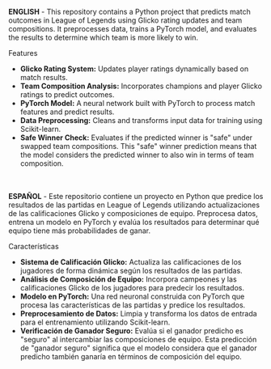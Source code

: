 <b>ENGLISH</b> - This repository contains a Python project that predicts match outcomes in League of Legends using Glicko rating updates and team compositions. It preprocesses data, trains a PyTorch model, and evaluates the results to determine which team is more likely to win.

Features
<ul>
<li><strong>Glicko Rating System:</strong> Updates player ratings dynamically based on match results.</li>

<li><strong>Team Composition Analysis:</strong> Incorporates champions and player Glicko ratings to predict outcomes.</li>

<li><strong>PyTorch Model:</strong> A neural network built with PyTorch to process match features and predict results.</li>

<li><strong>Data Preprocessing:</strong> Cleans and transforms input data for training using Scikit-learn.</li>

<li><strong>Safe Winner Check:</strong> Evaluates if the predicted winner is "safe" under swapped team compositions. This "safe" winner prediction means that the model considers the predicted winner to also win in terms of team composition.</li>

</ul>
<br>
<br>
<b>ESPAÑOL</b> - Este repositorio contiene un proyecto en Python que predice los resultados de las partidas en League of Legends utilizando actualizaciones de las calificaciones Glicko y composiciones de equipo. Preprocesa datos, entrena un modelo en PyTorch y evalúa los resultados para determinar qué equipo tiene más probabilidades de ganar.

Características

<ul> <li><strong>Sistema de Calificación Glicko:</strong> Actualiza las calificaciones de los jugadores de forma dinámica según los resultados de las partidas.
  
</li> <li><strong>Análisis de Composición de Equipo:</strong> Incorpora campeones y las calificaciones Glicko de los jugadores para predecir los resultados.
  
</li> <li><strong>Modelo en PyTorch:</strong> Una red neuronal construida con PyTorch que procesa las características de las partidas y predice los resultados.
  
</li> <li><strong>Preprocesamiento de Datos:</strong> Limpia y transforma los datos de entrada para el entrenamiento utilizando Scikit-learn.</li> 

  <li><strong>Verificación de Ganador Seguro:</strong> Evalúa si el ganador predicho es "seguro" al intercambiar las composiciones de equipo. Esta predicción de "ganador seguro" significa que el modelo considera que el ganador predicho también ganaría en términos de composición del equipo.</li> </ul>
